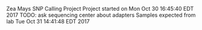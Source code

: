 Zea Mays SNP Calling Project
Project started on Mon Oct 30 16:45:40 EDT 2017
TODO: ask sequencing center about adapters
Samples expected from lab Tue Oct 31 14:41:48 EDT 2017
